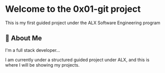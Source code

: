 
# Welcome to the 0x01-git project

This is my first guided project under the ALX Software Engineering program

## 🚀 About Me
I'm a full stack developer...

I am currently under a structured guided project under ALX, and this is where I will be showing my projects.